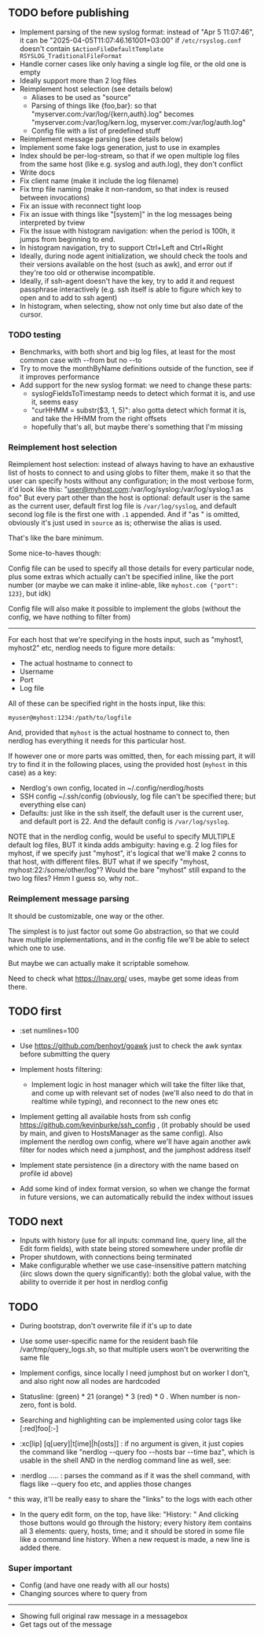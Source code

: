 ## TODO before publishing

- Implement parsing of the new syslog format: instead of "Apr  5 11:07:46",
  it can be "2025-04-05T11:07:46.161001+03:00" if `/etc/rsyslog.conf`
  doesn't contain `$ActionFileDefaultTemplate RSYSLOG_TraditionalFileFormat`
- Handle corner cases like only having a single log file, or the old one is empty
- Ideally support more than 2 log files
- Reimplement host selection (see details below)
  - Aliases to be used as "source"
  - Parsing of things like {foo,bar}: so that
    "myserver.com:/var/log/{kern,auth}.log" becomes
    "myserver.com:/var/log/kern.log, myserver.com:/var/log/auth.log"
  - Config file with a list of predefined stuff
- Reimplement message parsing (see details below)
- Implement some fake logs generation, just to use in examples
- Index should be per-log-stream, so that if we open multiple log files from the
  same host (like e.g. syslog and auth.log), they don't conflict
- Write docs
- Fix client name (make it include the log filename)
- Fix tmp file naming (make it non-random, so that index is reused between
  invocations)
- Fix an issue with reconnect tight loop
- Fix an issue with things like "[system]" in the log messages being interpreted
  by tview
- Fix the issue with histogram navigation: when the period is 100h, it jumps from
  beginning to end.
- In histogram navigation, try to support Ctrl+Left and Ctrl+Right
- Ideally, during node agent initialization, we should check the tools and their
  versions available on the host (such as awk), and error out if they're too old
  or otherwise incompatible.
- Ideally, if ssh-agent doesn't have the key, try to add it and request
  passphrase interactively (e.g. ssh itself is able to figure which key to open
  and to add to ssh agent)
- In histogram, when selecting, show not only time but also date of the cursor.

### TODO testing

- Benchmarks, with both short and big log files, at least for the most common case
  with --from but no --to
- Try to move the monthByName definitions outside of the function, see if it improves
  performance
- Add support for the new syslog format: we need to change these parts:
    - syslogFieldsToTimestamp needs to detect which format it is, and use it,
      seems easy
    - "curHHMM = substr($3, 1, 5)": also gotta detect which format it is, and
      take the HHMM from the right offsets
    - hopefully that's all, but maybe there's something that I'm missing

### Reimplement host selection

Reimplement host selection: instead of always having to have an exhaustive list
of hosts to connect to and using globs to filter them, make it so that the user
can specify hosts without any configuration; in the most verbose form, it'd look
like this: "user@myhost.com:/var/log/syslog:/var/log/syslog.1 as foo" But every part
other than the host is optional: default user is the same as the current user,
default first log file is `/var/log/syslog`, and default second log file is the
first one with `.1` appended. And if "as <something>" is omitted, obviously it's
just used in `source` as is; otherwise the alias is used.

That's like the bare minimum.

Some nice-to-haves though:

Config file can be used to specify all those details for every particular node,
plus some extras which actually can't be specified inline, like the port number
(or maybe we can make it inline-able, like `myhost.com {"port": 123}`, but idk)

Config file will also make it possible to implement the globs (without the
config, we have nothing to filter from)

---

For each host that we're specifying in the hosts input, such as "myhost1, myhost2"
etc, nerdlog needs to figure more details:

- The actual hostname to connect to
- Username
- Port
- Log file

All of these can be specified right in the hosts input, like this:

```
myuser@myhost:1234:/path/to/logfile
```

And, provided that `myhost` is the actual hostname to connect to, then nerdlog
has everything it needs for this particular host.

If however one or more parts was omitted, then, for each missing part, it will
try to find it in the following places, using the provided host (`myhost` in
this case) as a key:

- Nerdlog's own config, located in ~/.config/nerdlog/hosts
- SSH config ~/.ssh/config (obviously, log file can't be specified there; but
  everything else can)
- Defaults: just like in the ssh itself, the default user is the current user,
  and default port is 22. And the default config is `/var/log/syslog`.

NOTE that in the nerdlog config, would be useful to specify MULTIPLE default
log files, BUT it kinda adds ambiguity: having e.g. 2 log files for myhost, if
we specify just "myhost", it's logical that we'll make 2 conns to that host, with
different files. BUT what if we specify "myhost, myhost:22:/some/other/log"?
Would the bare "myhost" still expand to the two log files? Hmm I guess so, why not..

### Reimplement message parsing

It should be customizable, one way or the other.

The simplest is to just factor out some Go abstraction, so that we could have
multiple implementations, and in the config file we'll be able to select which
one to use.

But maybe we can actually make it scriptable somehow.

Need to check what https://lnav.org/ uses, maybe get some ideas from there.

## TODO first

- :set numlines=100
- Use https://github.com/benhoyt/goawk just to check the awk syntax before
  submitting the query
- Implement hosts filtering:
  - Implement logic in host manager which will take the filter like that, and
    come up with relevant set of nodes (we'll also need to do that in realtime
    while typing), and reconnect to the new ones etc
- Implement getting all available hosts from ssh config
  https://github.com/kevinburke/ssh_config , (it probably should be used by
  main, and given to HostsManager as the same config). Also implement the nerdlog
  own config, where we'll have again another awk filter for nodes which need
  a jumphost, and the jumphost address itself
- Implement state persistence (in a directory with the name based on profile id
  above)

- Add some kind of index format version, so when we change the format in future
  versions, we can automatically rebuild the index without issues

## TODO next

- Inputs with history (use for all inputs: command line, query line, all the
  Edit form fields), with state being stored somewhere under profile dir
- Proper shutdown, with connections being terminated
- Make configurable whether we use case-insensitive pattern matching
  (iirc slows down the query significantly): both the global value, with
  the ability to override it per host in nerdlog config

## TODO

- During bootstrap, don't overwrite file if it's up to date
- Use some user-specific name for the resident bash file
  /var/tmp/query_logs.sh, so that multiple users won't be overwriting the same
  file

- Implement configs, since locally I need jumphost but on worker I don't, and also
  right now all nodes are hardcoded

- Statusline: (green) * 21 (orange) * 3 (red) * 0 . When number is non-zero,
  font is bold.
- Searching and highlighting can be implemented using color tags like [:red]foo[:-]

- :xc[lip] [q[uery]|t[ime]|h[osts]] : if no argument is given, it just copies
  the command like "nerdlog --query foo --hosts bar --time baz", which is usable
  in the shell AND in the nerdlog command line as well, see:
- :nerdlog ..... : parses the command as if it was the shell command, with flags
  like --query foo etc, and applies those changes

^ this way, it'll be really easy to share the "links" to the logs with each other

- In the query edit form, on the top, have like:
  "History: <prev> <next>"
  And clicking those buttons would go through the history; every history item
  contains all 3 elements: query, hosts, time; and it should be stored in some
  file like a command line history. When a new request is made, a new line is
  added there.

### Super important

- Config (and have one ready with all our hosts)
- Changing sources where to query from

-----

- Showing full original raw message in a messagebox
- Get tags out of the message
